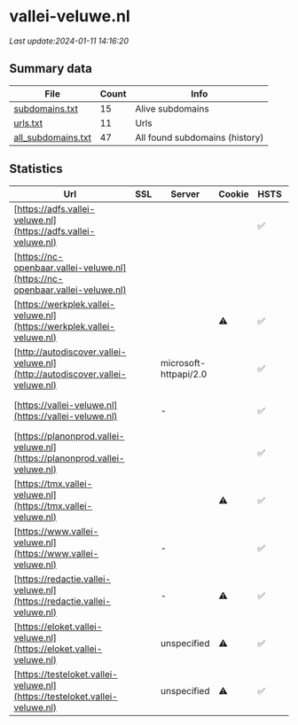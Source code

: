 # vallei-veluwe.nl
*Last update:2024-01-11 14:16:20*
## Summary data
| File       | Count | Info |
|------------|-------|------|
|[subdomains.txt](/data/vallei-veluwe/subdomains.txt)|15|Alive subdomains|
|[urls.txt](/data/vallei-veluwe/urls.txt)|11|Urls|
|[all_subdomains.txt](/data/vallei-veluwe/all_subdomains.txt)|47|All found subdomains (history)|
## Statistics
| Url | SSL | Server | Cookie | HSTS | CSP | XFO | XXP | RP | Tech |
|------------|-------|------|------|------|------|------|------|------|------|
|[https://adfs.vallei-veluwe.nl](https://adfs.vallei-veluwe.nl)| | | |:white_check_mark: | | |:white_check_mark: |:white_check_mark: |:white_check_mark: |HSTS|
|[https://nc-openbaar.vallei-veluwe.nl](https://nc-openbaar.vallei-veluwe.nl)| | | | | | | |:white_check_mark: |HSTS Microsoft ASP.N...|
|[https://werkplek.vallei-veluwe.nl](https://werkplek.vallei-veluwe.nl)| | |:warning: |:white_check_mark: | | |:white_check_mark: | |:white_check_mark: |F5 BigIP HSTS|
|[http://autodiscover.vallei-veluwe.nl](http://autodiscover.vallei-veluwe.nl)| |microsoft-httpapi/2.0| |:white_check_mark: | | |:white_check_mark: |:white_check_mark: |:white_check_mark: |IIS:10.0 Microsoft A...|
|[https://vallei-veluwe.nl](https://vallei-veluwe.nl)| |-| |:white_check_mark: | |:white_check_mark: |:white_check_mark: |:white_check_mark: |HSTS Microsoft ASP.N...|
|[https://planonprod.vallei-veluwe.nl](https://planonprod.vallei-veluwe.nl)| | | |:white_check_mark: | |:warning: |:white_check_mark: |:white_check_mark: |:white_check_mark: |HSTS|
|[https://tmx.vallei-veluwe.nl](https://tmx.vallei-veluwe.nl)| | |:warning: |:white_check_mark: | | |:white_check_mark: | |:white_check_mark: |F5 BigIP HSTS|
|[https://www.vallei-veluwe.nl](https://www.vallei-veluwe.nl)| |-| |:white_check_mark: | |:white_check_mark: |:white_check_mark: |:white_check_mark: |HSTS Microsoft ASP.N...|
|[https://redactie.vallei-veluwe.nl](https://redactie.vallei-veluwe.nl)| |-|:warning: |:white_check_mark: | | |:white_check_mark: |:white_check_mark: |:white_check_mark: |HSTS Microsoft ASP.N...|
|[https://eloket.vallei-veluwe.nl](https://eloket.vallei-veluwe.nl)| |unspecified|:warning: |:white_check_mark: | |:white_check_mark: |:white_check_mark: |:white_check_mark: |Apache Tomcat Fourth...|
|[https://testeloket.vallei-veluwe.nl](https://testeloket.vallei-veluwe.nl)| |unspecified|:warning: |:white_check_mark: | |:white_check_mark: |:white_check_mark: |:white_check_mark: |Apache Tomcat Fourth...|